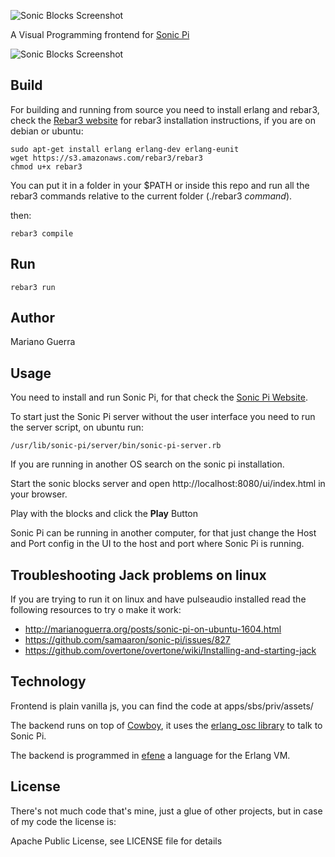 ![Sonic Blocks Screenshot](https://raw.githubusercontent.com/marianoguerra/sonic-blocks/master/apps/sbs/priv/assets/img/sonic-pi-blocks.png)

A Visual Programming frontend for [Sonic Pi](http://http://sonic-pi.net/)

![Sonic Blocks Screenshot](https://raw.githubusercontent.com/marianoguerra/sonic-blocks/master/apps/sbs/priv/assets/img/sonic-blocks-screenshot.png)

Build
-----

For building and running from source you need to install erlang and rebar3,
check the [Rebar3 website](http://rebar3.org) for rebar3 installation
instructions, if you are on debian or ubuntu:

    sudo apt-get install erlang erlang-dev erlang-eunit
    wget https://s3.amazonaws.com/rebar3/rebar3
    chmod u+x rebar3

You can put it in a folder in your $PATH or inside this repo and run all the
rebar3 commands relative to the current folder (./rebar3 *command*).


then:

    rebar3 compile

Run
---

    rebar3 run

Author
------

Mariano Guerra

Usage
-----

You need to install and run Sonic Pi, for that check the [Sonic Pi Website](http://sonic-pi.net/).

To start just the Sonic Pi server without the user interface you need to run
the server script, on ubuntu run:

    /usr/lib/sonic-pi/server/bin/sonic-pi-server.rb

If you are running in another OS search on the sonic pi installation.

Start the sonic blocks server and open http://localhost:8080/ui/index.html in your browser.

Play with the blocks and click the **Play** Button

Sonic Pi can be running in another computer, for that just change the Host and
Port config in the UI to the host and port where Sonic Pi is running.

Troubleshooting Jack problems on linux
---------------------------------------

If you are trying to run it on linux and have pulseaudio installed read the
following resources to try o make it work:

* http://marianoguerra.org/posts/sonic-pi-on-ubuntu-1604.html
* https://github.com/samaaron/sonic-pi/issues/827
* https://github.com/overtone/overtone/wiki/Installing-and-starting-jack

Technology
----------

Frontend is plain vanilla js, you can find the code at apps/sbs/priv/assets/

The backend runs on top of [Cowboy](https://github.com/ninenines/cowboy), it
uses the [erlang\_osc library](https://hex.pm/packages/erlang_osc) to talk to
Sonic Pi.

The backend is programmed in [efene](http://efene.org) a language for the Erlang VM.

License
-------

There's not much code that's mine, just a glue of other projects, but in case
of my code the license is:

Apache Public License, see LICENSE file for details

